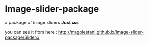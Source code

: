 Image-slider-package
====================

a package of image sliders **Just css**

you can see it from here :
http://magolestani.github.io/Image-slider-package/Sliders/
